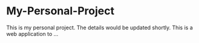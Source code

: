 # My-Personal-Project
This is my personal project. The details would be updated shortly.
This is a web application to ...
